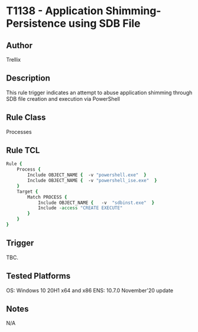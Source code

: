 # T1138 - Application Shimming-Persistence using SDB File

## Author
Trellix

## Description
This rule trigger indicates an attempt to abuse application shimming through SDB file creation and execution via PowerShell 

## Rule Class 
Processes

## Rule TCL
```tcl
Rule {
    Process {
        Include OBJECT_NAME {  -v "powershell.exe"  }
        Include OBJECT_NAME {  -v "powershell_ise.exe"  }
    }
    Target {
        Match PROCESS {
            Include OBJECT_NAME {   -v  "sdbinst.exe"  }            
            Include -access "CREATE EXECUTE"
        }
    }
}
```

## Trigger
TBC.

## Tested Platforms
OS: Windows 10 20H1 x64 and x86
ENS: 10.7.0 November'20 update

## Notes
N/A